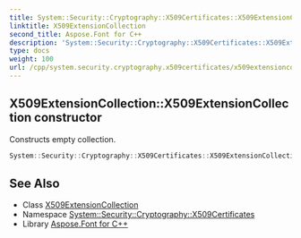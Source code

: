 ```yaml
---
title: System::Security::Cryptography::X509Certificates::X509ExtensionCollection::X509ExtensionCollection constructor
linktitle: X509ExtensionCollection
second_title: Aspose.Font for C++
description: 'System::Security::Cryptography::X509Certificates::X509ExtensionCollection::X509ExtensionCollection constructor. Constructs empty collection in C++.'
type: docs
weight: 100
url: /cpp/system.security.cryptography.x509certificates/x509extensioncollection/x509extensioncollection/
---
```

## X509ExtensionCollection::X509ExtensionCollection constructor


Constructs empty collection.

```cpp
System::Security::Cryptography::X509Certificates::X509ExtensionCollection::X509ExtensionCollection()=default
```

## See Also

* Class [X509ExtensionCollection](../)
* Namespace [System::Security::Cryptography::X509Certificates](../../)
* Library [Aspose.Font for C++](../../../)
